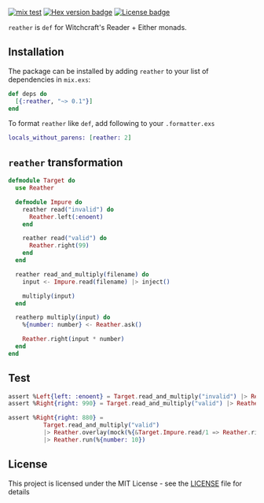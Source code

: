 [![mix test](https://github.com/jechol/reather/workflows/mix%20test/badge.svg)](https://github.com/jechol/reather/actions)
[![Hex version badge](https://img.shields.io/hexpm/v/reather.svg)](https://hex.pm/packages/reather)
[![License badge](https://img.shields.io/hexpm/l/reather.svg)](https://github.com/jechol/reather/blob/master/LICENSE.md)

`reather` is `def` for Witchcraft's Reader + Either monads.

## Installation

The package can be installed by adding `reather` to your list of dependencies
in `mix.exs`:

```elixir
def deps do
  [{:reather, "~> 0.1"}]
end
```

To format `reather` like `def`, add following to your `.formatter.exs`

```elixir
locals_without_parens: [reather: 2]
```

## `reather` transformation

```elixir
defmodule Target do
  use Reather

  defmodule Impure do
    reather read("invalid") do
      Reather.left(:enoent)
    end

    reather read("valid") do
      Reather.right(99)
    end
  end

  reather read_and_multiply(filename) do
    input <- Impure.read(filename) |> inject()

    multiply(input)
  end

  reatherp multiply(input) do
    %{number: number} <- Reather.ask()

    Reather.right(input * number)
  end
end
```

## Test

```elixir
assert %Left{left: :enoent} = Target.read_and_multiply("invalid") |> Reather.run()
assert %Right{right: 990} = Target.read_and_multiply("valid") |> Reather.run(%{number: 10})

assert %Right{right: 880} =
          Target.read_and_multiply("valid")
          |> Reather.overlay(mock(%{&Target.Impure.read/1 => Reather.right(88)}))
          |> Reather.run(%{number: 10})
```

## License

This project is licensed under the MIT License - see the [LICENSE](LICENSE.md) file for details
